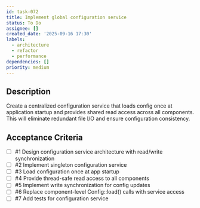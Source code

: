 ```yaml
---
id: task-072
title: Implement global configuration service
status: To Do
assignee: []
created_date: '2025-09-16 17:30'
labels:
  - architecture
  - refactor
  - performance
dependencies: []
priority: medium
---
```


## Description

Create a centralized configuration service that loads config once at application startup and provides shared read access across all components. This will eliminate redundant file I/O and ensure configuration consistency.

## Acceptance Criteria
<!-- AC:BEGIN -->
- [ ] #1 Design configuration service architecture with read/write synchronization
- [ ] #2 Implement singleton configuration service
- [ ] #3 Load configuration once at app startup
- [ ] #4 Provide thread-safe read access to all components
- [ ] #5 Implement write synchronization for config updates
- [ ] #6 Replace component-level Config::load() calls with service access
- [ ] #7 Add tests for configuration service
<!-- AC:END -->
